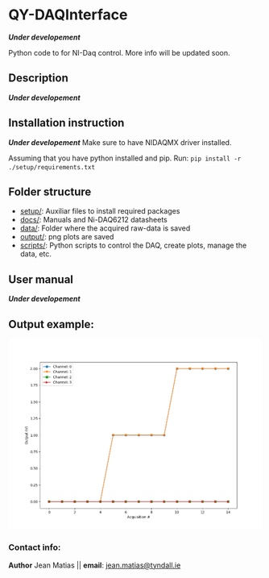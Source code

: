 # QY-DAQInterface
 
 **_Under developement_**

 Python code to for NI-Daq control. More info will be updated soon. 

 ## Description
  **_Under developement_**
 
 ## Installation instruction
 **_Under developement_**
Make sure to have NIDAQMX driver installed.

Assuming that you have python installed and pip.
Run: `pip install -r ./setup/requirements.txt`

## Folder structure

+ [setup/](./setup/): Auxiliar files to install required packages
+ [docs/](./docs/): Manuals and Ni-DAQ6212 datasheets
+ [data/](./data/): Folder where the acquired raw-data is saved
+ [output/](./output/): png plots are saved
+ [scripts/](./scripts/): Python scripts to control the DAQ, create plots, manage the data, etc.

 
## User manual
**_Under developement_**

## Output example:

![First test](./output/control_test_1.png)

### Contact info:

**Author** Jean Matias || **email**: jean.matias@tyndall.ie 